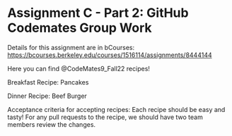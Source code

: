 # Assignment C - Part 2: GitHub Codemates Group Work

Details for this assignment are in bCourses: https://bcourses.berkeley.edu/courses/1516114/assignments/8444144


Here you can find @CodeMates9_Fall22 recipes!

Breakfast Recipe: Pancakes

Dinner Recipe: Beef Burger 

Acceptance criteria for accepting recipes: Each recipe should be easy and tasty!
For any pull requests to the recipe, we should have two team members review the changes.
